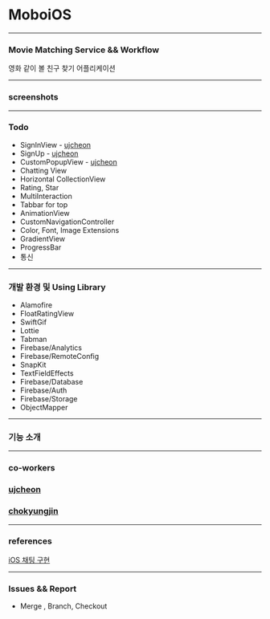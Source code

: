 # MoboiOS

---

### Movie Matching Service && Workflow

영화 같이 볼 친구 찾기 어플리케이션



---

### screenshots



---

### Todo 

* SignInView - [ujcheon](https://github.com/ujcheon)
* SignUp - [ujcheon](https://github.com/ujcheon)
* CustomPopupView - [ujcheon](https://github.com/ujcheon)
* Chatting View
* Horizontal CollectionView
* Rating, Star
* MultiInteraction
* Tabbar for top
* AnimationView
* CustomNavigationController
* Color, Font, Image Extensions
* GradientView
* ProgressBar
* 통신

---

### 개발 환경 및 Using Library

* Alamofire
* FloatRatingView
* SwiftGif
* Lottie
* Tabman
* Firebase/Analytics
* Firebase/RemoteConfig
* SnapKit
* TextFieldEffects
* Firebase/Database
* Firebase/Auth
* Firebase/Storage
* ObjectMapper

---

### 기능 소개



---

### co-workers

### [ujcheon](https://github.com/ujcheon)

### [chokyungjin](https://github.com/chokyungjin)

---

### references

[iOS 채팅 구현](https://www.youtube.com/channel/UCScI4bsr-RaGdYSC2QAHWug)



---

### Issues && Report 

* Merge , Branch, Checkout 
